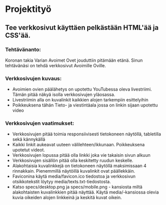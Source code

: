 # Projektityö

## Tee verkkosivut käyttäen pelkästään HTML'ää ja CSS'ää.

### Tehtävänanto:

Koronan takia Varian Avoimet Ovet jouduttiin pitämään etänä. Sinun tehtävänäsi on tehdä verkkosivut Avoimille Oville.

### Verkkosivujen kuvaus:

* Avoimien ovien päälähetys on upotettu YouTubessa oleva livestriimi. Tämän pitää näkyä isolla verkkosivujen yläosassa. 
* Livestriimin alla on kuvalinkit kaikkien alojen tarkempiin esittelyihin
* Poikkeuksena tähän Tieto- ja viestintäala jossa on linkin sijaan upotettu video

### Verkkosivujen vaatimukset:

* Verkkosivujen pitää toimia responsiivisesti tietokoneen näytöllä, tabletilla sekä kännykällä
* Kaikki linkit aukeavat uuteen välilehteen/ikkunaan. Poikkeuksena upotetut videot. 
* Verkkosivujen lopussa pitää olla linkki joka vie takaisin sivun alkuun
* Verkkosivujen sisällön pitää olla keskitetty ruudun keskelle.
* Alakohtaisia kuvalinkkejä on tietokoneen näytöllä maksimissaan 4 rinnakkain. Pienemmillä näytöillä kuvalinkit ovat päällekkäin. 
* Faviconina käytä media/favicon.ico tiedostoa ja verkkosivun otsikkotekstit löytyy media/texts.txt-tiedostosta.
* Katso specs/desktop.png ja specs/mobile.png - kansiosta miltä alakohtaisten kuvalinkkien pitää näyttää. Käytä media/-kansiossa olevia kuvia oikeiden alojen linkkeinä ja keskitä kuvat oikein. 
